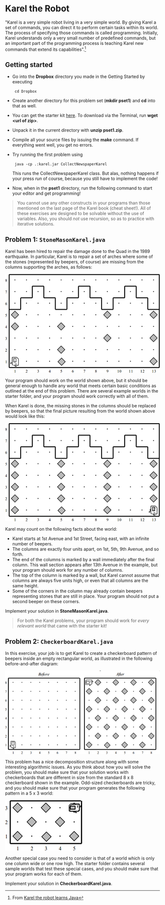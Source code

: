 # Karel the Robot

"Karel is a very simple robot living in a very simple world. By giving Karel a
set of commands, you can direct it to perform certain tasks within its world.
The process of specifying those commands is called programming. Initially,
Karel understands only a very small number of predefined commands, but an
important part of the programming process is teaching Karel new commands that
extend its capabilities".[^1]

## Getting started

* Go into the **Dropbox** directory you made in the Getting Started by executing

       cd Dropbox

* Create another directory for this problem set (**mkdir pset1**) and **cd** into
  that as well.

* You can get the starter kit [here](cdn://pset1.zip). To download via the
  Terminal, run **wget \<url of zip\>**.

* Unpack it in the current directory with **unzip pset1.zip**.

* Compile all your source files by issuing the **make** command. If everything
  went well, you get no errors.

* Try running the first problem using

       java -cp .:karel.jar CollectNewspaperKarel

  This runs the CollectNewspaperKarel class. But alas, nothing happens if your
  press *run* of course, because you still have to implement the code!

* Now, when in the **pset1** directory, run the following command to start your
  editor and get programming!

> You cannot use any other constructs in your programs than those mentioned on
the last page of the Karel book (cheat sheet!). All of these exercises are
designed to be solvable without the use of variables. Also, you should *not* use
recursion, so as to practice with iterative solutions.

## Problem 1: `StoneMasonKarel.java`

Karel has been hired to repair the damage done to the Quad in the 1989
earthquake. In particular, Karel is to repair a set of arches where some of the
stones (represented by beepers, of course) are missing from the columns
supporting the arches, as follows:

![](figure2.png)

Your program should work on the world shown above, but it should be general
enough to handle any world that meets certain basic conditions as outlined at
the end of this problem. There are several example worlds in the starter folder,
and your program should work correctly with all of them.

When Karel is done, the missing stones in the columns should be replaced by
beepers, so that the final picture resulting from the world shown above would
look like this:

![](figure3.png)

Karel may count on the following facts about the world:

* Karel starts at 1st Avenue and 1st Street, facing east, with an infinite
  number of beepers.
* The columns are exactly four units apart, on 1st, 5th, 9th Avenue, and so
  forth.
* The end of the columns is marked by a wall immediately after the final
  column. This wall section appears after 13th Avenue in the example, but your
  program should work for any number of columns.
* The top of the column is marked by a wall, but Karel cannot assume that
  columns are always five units high, or even that all columns are the same
  height.
* Some of the corners in the column may already contain beepers representing
  stones that are still in place. Your program should not put a second beeper on
  these corners.

Implement your solution in **StoneMasonKarel.java**.

> For both the Karel problems, your program should work for *every relevant world*
that came with the starter kit!

## Problem 2: `CheckerboardKarel.java`

In this exercise, your job is to get Karel to create a checkerboard pattern of
beepers inside an empty rectangular world, as illustrated in the following
before-and-after diagram:

![](figure4.png)

This problem has a nice decomposition structure along with some interesting
algorithmic issues. As you think about how you will solve the problem, you
should make sure that your solution works with checkerboards that are different
in size from the standard 8 x 8 checkerboard shown in the example. Odd-sized
checkerboards are tricky, and you should make sure that your program generates
the following pattern in a 5 x 3 world:

![](figure5.png)

Another special case you need to consider is that of a world which is only one
column wide or one row high. The starter folder contains several sample worlds
that test these special cases, and you should make sure that your program works
for each of them.

Implement your solution in **CheckerboardKarel.java**.

[^1]: From [Karel the robot learns Java](http://www.stanford.edu/class/cs106a/handouts/karel-the-robot-learns-java.pdf)
